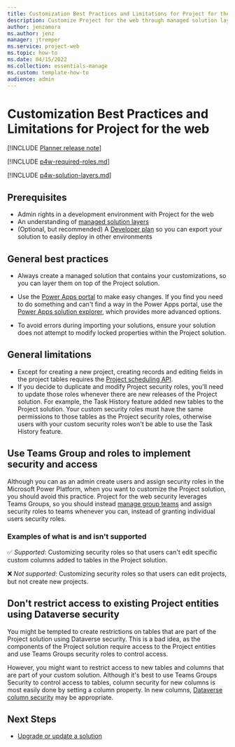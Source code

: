 ```yaml
---
title: Customization Best Practices and Limitations for Project for the web
description: Customize Project for the web through managed solution layers using at least two environments. Use Teams Groups security roles, and avoid restricting access to the Project entities.  
author: jenzamora
ms.author: jenz
manager: jtremper
ms.service: project-web
ms.topic: how-to
ms.date: 04/15/2022
ms.collection: essentials-manage
ms.custom: template-how-to
audience: admin
---
```


# Customization Best Practices and Limitations for Project for the web

[!INCLUDE [Planner release note](includes/p4w-alert-new-planner-rollout.md)]

[!INCLUDE [p4w-required-roles.md](includes/p4w-required-roles.md)]

[!INCLUDE [p4w-solution-layers.md](includes/p4w-solution-layers.md)]

## Prerequisites

- Admin rights in a development environment with Project for the web
- An understanding of [managed solution layers](/power-platform/alm/solution-layers-alm#layering-within-a-managed-solution)
- (Optional, but recommended) A [Developer plan](/power-apps/maker/developer-plan) so you can export your solution to easily deploy in other environments

## General best practices

- Always create a managed solution that contains your customizations, so you can layer them on top of the Project solution.
- Use the [Power Apps portal](https://make.powerapps.com/) to make easy changes. If you find you need to do something and can't find a way in the Power Apps portal, use the [Power Apps solution explorer](/powerapps/maker/data-platform/create-edit-field-solution-explorer), which provides more advanced options.

- To avoid errors during importing your solutions, ensure your solution does not attempt to modify locked properties within the Project solution.

## General limitations

- Except for creating a new project, creating records and editing fields in the project tables requires the [Project scheduling API](/dynamics365/project-operations/project-management/schedule-api-preview).
- If you decide to duplicate and modify Project security roles, you'll need to update those roles whenever there are new releases of the Project solution. For example, the Task History feature added new tables to the Project solution. Your custom security roles must have the same permissions to those tables as the Project security roles, otherwise users with your custom security roles won't be able to use the Task History feature.

## Use Teams Group and roles to implement security and access

Although you can as an admin create users and assign security roles in the Microsoft Power Platform, when you want to customize the Project solution, you should avoid this practice. Project for the web security leverages Teams Groups, so you should instead [manage group teams](/power-platform/admin/manage-group-teams) and assign security roles to teams whenever you can, instead of granting individual users security roles.

### Examples of what is and isn't supported

✅ *Supported*: Customizing security roles so that users can't edit specific custom columns added to tables in the Project solution.

❌ *Not supported*: Customizing security roles so that users can edit projects, but not create new projects.

## Don't restrict access to existing Project entities using Dataverse security

You might be tempted to create restrictions on tables that are part of the Project solution using Dataverse security. This is a bad idea, as the components of the Project solution require access to the Project entities and use Teams Groups security roles to control access.

However, you might want to restrict access to new tables and columns that are part of your custom solution. Although it's best to use Teams Groups Security to control access to tables, column security for new columns is most easily done by setting a column property. In new columns, [Dataverse column security](/power-platform/admin/field-level-security) may be appropriate.

## Next Steps

- [Upgrade or update a solution](/power-apps/maker/data-platform/update-solutions)

